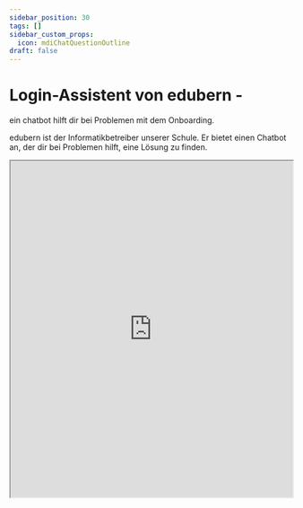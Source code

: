 ```yaml
---
sidebar_position: 30
tags: []
sidebar_custom_props:
  icon: mdiChatQuestionOutline
draft: false
---
```


# Login-Assistent von edubern - 
ein chatbot hilft dir bei Problemen mit dem Onboarding.

edubern ist der Informatikbetreiber unserer Schule. Er bietet einen Chatbot an, der dir bei Problemen hilft, eine Lösung zu finden.

<iframe 
  src="https://qr.edubern.ch/assistent" 
  width="100%" 
  height="600" 
  style={{ border: '1px solid #ccc', borderRadius: '8px' }}
  loading="lazy"
  title="Edubern QR Assistent"
/>


